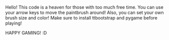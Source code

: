 Hello! This code is a heaven for those
with too much free time. You can use your
arrow keys to move the paintbrush around!
Also, you can set your own brush size and
color! Make sure to install
ttbootstrap and pygame before playing! 

HAPPY GAMING! :D
